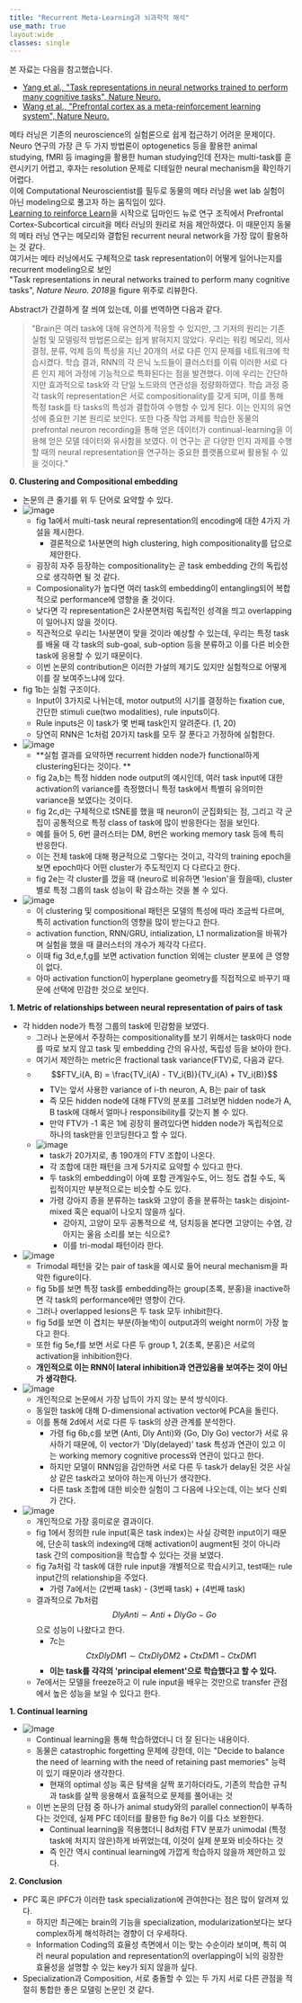 ```yaml
---
title: "Recurrent Meta-Learning과 뇌과학적 해석"
use_math: true
layout:wide
classes: single
---  
```

  
  
본 자료는 다음을 참고했습니다.  
- [Yang et al., "Task representations in neural networks trained to perform many cognitive tasks", Nature Neuro.](https://www.nature.com/articles/s41593-018-0310-2#Sec32)  
- [Wang et al., "Prefrontal cortex as a meta-reinforcement learning system", Nature Neuro.](https://www.nature.com/articles/s41593-018-0147-8.pdf?source=post_page---------------------------)  
  
  
메타 러닝은 기존의 neuroscience의 실험론으로 쉽게 접근하기 어려운 문제이다. 
Neuro 연구의 가장 큰 두 가지 방법론이 optogenetics 등을 활용한 animal studying, fMRI 등 imaging을 활용한 human studying인데 
전자는 multi-task를 훈련시키기 어렵고, 후자는 resolution 문제로 디테일한 neural mechanism을 확인하기 어렵다.  
이에 Computational Neuroscientist를 필두로 동물의 메타 러닝을 wet lab 실험이 아닌 modeling으로 풀고자 하는 움직임이 있다.   
[Learning to reinforce Learn](https://arxiv.org/abs/1611.05763)을 시작으로 딥마인드 뉴로 연구 조직에서 
Prefrontal Cortex-Subcortical circuit을 메타 러닝의 원리로 처음 제안하였다. 이 때문인지 동물의 메타 러닝 연구는 메모리와 결합된 
recurrent neural network을 가장 많이 활용하는 것 같다.   
여기서는 메타 러닝에서도 구체적으로 task representation이 어떻게 일어나는지를 recurrent modeling으로 보인  
"Task representations in neural networks trained to perform many cognitive tasks", *Nature Neuro. 2018*을 figure 위주로 리뷰한다.   
  
  
Abstract가 간결하게 잘 씌여 있는데, 이를 번역하면 다음과 같다.  
> "Brain은 여러 task에 대해 유연하게 적응할 수 있지만, 그 기저의 원리는 기존 실험 및 모델링적 방법론으로는 쉽게 밝혀지지 않았다. 
우리는 워킹 메모리, 의사 결정, 분류, 억제 등의 특성을 지닌 20개의 서로 다른 인지 문제를 네트워크에 학습시켰다. 
학습 결과, RNN의 각 은닉 노드들이 클러스터를 이뤄 이러한 서로 다른 인지 제어 과정에 기능적으로 특화된다는 점을 발견했다. 
이에 우리는 간단하지만 효과적으로 task와 각 단일 노드와의 연관성을 정량화하였다. 
학습 과정 중 각 task의 representation은 서로 compositionality를 갖게 되며, 
이를 통해 특정 task를 타 tasks의 특성과 결합하여 수행할 수 있게 된다. 이는 인지의 유연성에 중요한 기본 원리로 보인다. 
또한 다중 작업 과제를 학습한 동물의 prefrontal neuron recording을 통해 얻은 데이터가 
continual-learning을 이용해 얻은 모델 데이터와 유사함을 보였다. 
이 연구는 곧 다양한 인지 과제를 수행할 때의 neural representation을 연구하는 중요한 플랫폼으로써 활용될 수 있을 것이다."
  
  
**0. Clustering and Compositional embedding**  
- 논문의 큰 줄기를 위 두 단어로 요약할 수 있다.
- ![image](https://user-images.githubusercontent.com/46081019/63837846-306a9400-c9b7-11e9-8e75-524e8e98f9f9.png)  
  - fig 1a에서 multi-task neural representation의 encoding에 대한 4가지 가설을 제시한다.
    - 결론적으로 1사분면의 high clustering, high compositionality를 답으로 제안한다.
  - 굉장히 자주 등장하는 compositionality는 곧 task embedding 간의 독립성으로 생각하면 될 것 같다.
  - Composionality가 높다면 여러 task의 embedding이 entangling되어 복합적으로 performance에 영향을 줄 것이다.
  - 낮다면 각 representation은 2사분면처럼 독립적인 성격을 띄고 overlapping이 일어나지 않을 것이다.
  - 직관적으로 우리는 1사분면이 맞을 것이라 예상할 수 있는데, 우리는 특정 task를 배울 때 각 task의 sub-goal, sub-option 등을 분류하고 
  이를 다른 비슷한 task에 응용할 수 있기 때문이다.
  - 이번 논문의 contribution은 이러한 가설의 제기도 있지만 실험적으로 어떻게 이를 잘 보여주느냐에 있다.
- fig 1b는 실험 구조이다.
  - Input이 3가지로 나뉘는데, motor output의 시기를 결정하는 fixation cue, 간단한 stimuli cue(two modalities), rule inputs이다.
  - Rule inputs은 이 task가 몇 번째 task인지 알려준다. (1, 20)
  - 당연히 RNN은 1c처럼 20가지 task를 모두 잘 푼다고 가정하에 실험한다.
- ![image](https://user-images.githubusercontent.com/46081019/63839496-60fffd00-c9ba-11e9-8100-b72259a8b6bf.png)  
  - **실험 결과를 요약하면 recurrent hidden node가 functional하게 clustering된다는 것이다. **
  - fig 2a,b는 특정 hidden node output의 예시인데, 여러 task input에 대한 activation의 variance를 측정했더니 
  특정 task에서 특별히 유의미한 variance을 보였다는 것이다.
  - fig 2c,d는 구체적으로 tSNE를 했을 때 neuron이 군집화되는 점, 그리고 각 군집이 공통적으로 특정 class of task에 많이 반응한다는 점을 보인다. 
  - 예를 들어 5, 6번 클러스터는 DM, 8번은 working memory task 등에 특히 반응한다. 
  - 이는 전체 task에 대해 평균적으로 그렇다는 것이고, 각각의 training epoch을 보면 epoch마다 어떤 cluster가 주도적인지 다 다르다고 한다.
  - fig 2e는 각 cluster를 껐을 때 (neuro로 비유하면 'lesion'을 줬을때), cluster별로 특정 그룹의 task 성능이 확 감소하는 것을 볼 수 있다.
- ![image](https://user-images.githubusercontent.com/46081019/63840108-6f9ae400-c9bb-11e9-9e43-17954285c639.png)  
  - 이 clustering 및 compositional 패턴은 모델의 특성에 따라 조금씩 다르며, 특히 activation function의 영향을 많이 받는다고 한다.
  - activation function, RNN/GRU, intialization, L1 normalization을 바꿔가며 실험을 했을 때 클러스터의 개수가 제각각 다르다.
  - 이때 fig 3d,e,f,g를 보면 activation function 외에는 cluster 분포에 큰 영향이 없다.
  - 아마 activation function이 hyperplane geometry를 직접적으로 바꾸기 때문에 선택에 민감한 것으로 보인다.
  
**1. Metric of relationships between neural representation of pairs of task**  
- 각 hidden node가 특정 그룹의 task에 민감함을 보였다. 
  - 그러나 논문에서 주장하는 compositionality를 보기 위해서는 task마다 node를 따로 보지 않고 task 및 embedding 간의 유사성, 독립성 등을 보아야 한다. 
  - 여기서 제안하는 metric은 fractional task variance(FTV)로, 다음과 같다.
  - $$FTV_i(A, B) = \frac{TV_i(A) - TV_i(B)}{TV_i(A) + TV_i(B)}$$
    - TV는 앞서 사용한 variance of i-th neuron, A, B는 pair of task
    - 즉 모든 hidden node에 대해 FTV의 분포를 그려보면 hidden node가 A, B task에 대해서 얼마나 responsibility를 갖는지 볼 수 있다.
    - 만약 FTV가 -1 혹은 1에 굉장히 몰려있다면 hidden node가 독립적으로 하나의 task만을 인코딩한다고 할 수 있다.
  - ![image](https://user-images.githubusercontent.com/46081019/63840711-80982500-c9bc-11e9-9110-09be7b92b904.png)  
    - task가 20가지로, 총 190개의 FTV 조합이 나온다.
    - 각 조합에 대한 패턴을 크게 5가지로 요약할 수 있다고 한다.
    - 두 task의 embedding이 아예 포함 관계일수도, 어느 정도 겹칠 수도, 독립적이지만 부분적으로는 비슷할 수도 있다.
    - 가령 강아지 종을 분류하는 task와 고양이 종을 분류하는 task는 disjoint-mixed 혹은 equal이 나오지 않을까 싶다.
      - 강아지, 고양이 모두 공통적으로 색, 덩치등을 본다면 고양이는 수염, 강아지는 울음 소리를 보는 식으로?
      - 이를 tri-modal 패턴이라 한다.
- ![image](https://user-images.githubusercontent.com/46081019/63841039-074d0200-c9bd-11e9-99e2-2680a4022480.png)  
  - Trimodal 패턴을 갖는 pair of task을 예시로 들어 neural mechanism을 파악한 figure이다.
  - fig 5b를 보면 특정 task를 embedding하는 group(초록, 분홍)을 inactive하면 각 task의 performance에만 영향이 간다.
  - 그러나 overlapped lesions은 두 task 모두 inhibit한다.
  - fig 5d를 보면 이 겹치는 부분(하늘색)이 output과의 weight norm이 가장 높다고 한다.
  - 또한 fig 5e,f를 보면 서로 다른 두 group 1, 2(초록, 분홍)은 서로의 activation을 inhibition한다.
  - **개인적으로 이는 RNN이 lateral inhibition과 연관있음을 보여주는 것이 아닌가 생각한다.**
- ![image](https://user-images.githubusercontent.com/46081019/63841367-a5d96300-c9bd-11e9-8f3a-cd1e2639201b.png)  
  - 개인적으로 논문에서 가장 납득이 가지 않는 분석 방식이다.
  - 동일한 task에 대해 D-dimensional activation vector에 PCA을 돌린다.
  - 이를 통해 2d에서 서로 다른 두 task의 상관 관계를 분석한다.
    - 가령 fig 6b,c를 보면 (Anti, Dly Anti)와 (Go, Dly Go) vector가 서로 유사하기 때문에, 
    이 vector가 'Dly(delayed)' task 특성과 연관이 있고 이는 working memory cognitive process와 연관이 있다고 한다.
    - 하지만 모델이 RNN임을 감안하면 서로 다른 두 task가 delay된 것은 사실상 같은 task라고 보아야 하는게 아닌가 생각한다.
    - 다른 task 조합에 대한 비슷한 실험이 그 다음에 나오는데, 이는 보다 신뢰가 간다.
- ![image](https://user-images.githubusercontent.com/46081019/63841665-2c8e4000-c9be-11e9-8fce-fac9d453f2be.png)  
  - 개인적으로 가장 흥미로운 결과이다.
  - fig 1에서 정의한 rule input(혹은 task index)는 사실 강력한 input이기 때문에, 단순히 task의 indexing에 대해 activation이 augment된 것이 아니라 
  task 간의 composition을 학습할 수 있다는 것을 보였다.
  - fig 7a처럼 각 task에 대한 rule input을 개별적으로 학습시키고, test때는 rule input간의 relationship을 주었다.
    - 가령 7a에서는 (2번째 task) - (3번째 task) + (4번째 task)
  - 결과적으로 7b처럼 $$Dly Anti \sim Anti + Dly Go - Go$$으로 성능이 나왔다고 한다.
    - 7c는 $$Ctx Dly DM 1 \sim Ctx Dly DM 2 + Ctx DM 1 - Ctx DM 1$$
    - **이는 task를 각각의 'principal element'으로 학습했다고 할 수 있다.**
  - 7e에서는 모델을 freeze하고 이 rule input을 배우는 것만으로 transfer 관점에서 높은 성능을 보일 수 있다고 한다.
  
**1. Continual learning**  
- ![image](https://user-images.githubusercontent.com/46081019/63842130-0321e400-c9bf-11e9-930e-9b02492959f3.png)  
  - Continual learning을 통해 학습하였더니 더 잘 된다는 내용이다.
  - 동물은 catastrophic forgetting 문제에 강한데, 
  이는 "Decide to balance the need of learning with the need of retaining past memories" 능력이 있기 때문이라 생각한다.
    - 현재의 optimal 성능 혹은 탐색을 살짝 포기하더라도, 기존의 학습한 규칙과 task를 살짝 응용해서 효율적으로 문제를 풀어내는 것
  - 이번 논문의 단점 중 하나가 animal study와의 parallel connection이 부족하다는 것인데, 실제 PFC 데이터를 활용한 fig 8e가 이를 다소 보완한다.
    - Continual learning을 적용했더니 8d처럼 FTV 분포가 unimodal (특정 task에 처지지 않은)하게 바뀌었는데, 이것이 실제 분포와 비슷하다는 것
    - 즉 인간 역시 continual learning에 가깝게 학습하지 않을까 제안하고 있다.
  
**2. Conclusion**  
- PFC 혹은 lPFC가 이러한 task specialization에 관여한다는 점은 많이 알려져 있다.
  - 하지만 최근에는 brain의 기능을 specialization, modularization보다는 보다 complex하게 해석하려는 경향이 더 우세하다.
  - Information Coding의 효율성 측면에서 이는 맞는 수순이라 보이며, 특히 여러 neural population and representation의 overlapping이 
  뇌의 굉장한 효율성을 설명할 수 있는 key가 되지 않을까 싶다.
- Specialization과 Composition, 서로 충돌할 수 있는 두 가지 서로 다른 관점을 적절히 통합한 좋은 모델링 논문인 것 같다. 
  
